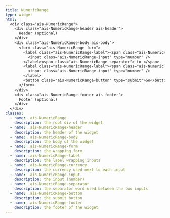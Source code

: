 ```yaml
---
title: NumericRange
type: widget
html: |
  <div class="ais-NumericRange">
    <div class="ais-NumericRange-header ais-header">
      Header (optional)
    </div>
    <div class="ais-NumericRange-body ais-body">
      <form class="ais-NumericRange-form">
        <label class="ais-NumericRange-label"><span class="ais-NumericRange-currency">$ </span>
          <input class="ais-NumericRange-input" type="number" />
        </label><span class="ais-NumericRange-separator"> to </span>
        <label class="ais-NumericRange-label"><span class="ais-NumericRange-currency">$ </span>
          <input class="ais-NumericRange-input" type="number" />
        </label>
        <button class="ais-NumericRange-button" type="submit">Go</button>
      </form>
    </div>
    <div class="ais-NumericRange-footer ais-footer">
      Footer (optional)
    </div>
  </div>
classes:
  - name: .ais-NumericRange
    description: the root div of the widget
  - name: .ais-NumericRange-header
    description: the header of the widget
  - name: .ais-NumericRange-body
    description: the body of the widget
  - name: .ais-NumericRange-form
    description: the wrapping form
  - name: .ais-NumericRange-label
    description: the label wrapping inputs
  - name: .ais-NumericRange-currency
    description: the currency used next to each input
  - name: .ais-NumericRange-input
    description: the input (number)
  - name: .ais-NumericRange-separator
    description: the separator word used between the two inputs
  - name: .ais-NumericRange-button
    description: the submit button
  - name: .ais-NumericRange-footer
    description: the footer of the widget
---
```

